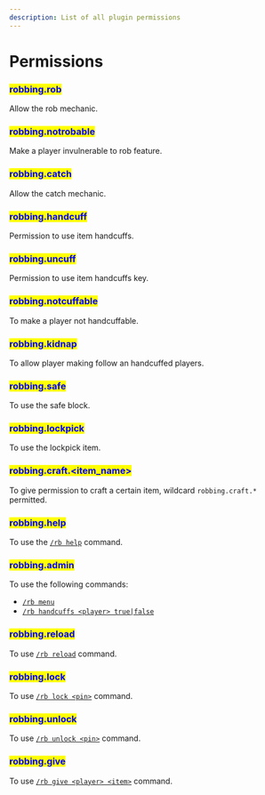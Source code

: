 ```yaml
---
description: List of all plugin permissions
---
```


# Permissions

### <mark style="color:blue;">robbing.rob</mark>

Allow the rob mechanic.

### <mark style="color:blue;">robbing.notrobable</mark>

Make a player invulnerable to rob feature.

### <mark style="color:blue;">robbing.catch</mark>

Allow the catch mechanic.

### <mark style="color:blue;">robbing.handcuff</mark>

Permission to use item handcuffs.

### <mark style="color:blue;">robbing.uncuff</mark>

Permission to use item handcuffs key.

### <mark style="color:blue;">robbing.notcuffable</mark>

To make a player not handcuffable.

### <mark style="color:blue;">robbing.kidnap</mark>

To allow player making follow an handcuffed players.

### <mark style="color:blue;">robbing.safe</mark>

To use the safe block.

### <mark style="color:blue;">robbing.lockpick</mark>

To use the lockpick item.

### <mark style="color:blue;">robbing.craft.\<item\_name></mark>

To give permission to craft a certain  item, wildcard `robbing.craft.*` permitted.

### <mark style="color:blue;">robbing.help</mark>

To use the [`/rb help`](commands.md#rb-help) command.

### <mark style="color:blue;">robbing.admin</mark>

To use the following commands:

* [`/rb menu`](commands.md#rb-menu)
* [`/rb handcuffs <player> true|false`](commands.md#rb-handcuff-less-than-player-greater-than-true-or-false)

### <mark style="color:blue;">robbing.reload</mark>

To use [`/rb reload`](commands.md#rb-reload) command.

### <mark style="color:blue;">robbing.lock</mark>

To use [`/rb lock <pin>`](commands.md#rb-lock-less-than-pin-greater-than) command.

### <mark style="color:blue;">robbing.unlock</mark>

To use [`/rb unlock <pin>`](commands.md#rb-unlock-less-than-pin-greater-than) command.

### <mark style="color:blue;">robbing.give</mark>

To use [`/rb give <player> <item>`](commands.md#rb-give-less-than-player-greater-than-less-than-item-greater-than) command.
